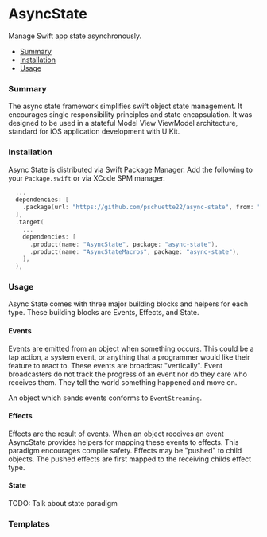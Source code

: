# AsyncState
Manage Swift app state asynchronously.

- [Summary](#summary)
- [Installation](#installation)
- [Usage](#usage)

### Summary
The async state framework simplifies swift object state management. It encourages single responsibility principles and state encapsulation. It was designed to be used in a stateful Model View ViewModel architecture, standard for iOS application development with UIKit.

### Installation
Async State is distributed via Swift Package Manager. Add the following to your `Package.swift` or via XCode SPM manager.

```swift
  ...
  dependencies: [
    .package(url: "https://github.com/pschuette22/async-state", from: "1.0.0"),
  ],
  .target(
    ...
    dependencies: [
      .product(name: "AsyncState", package: "async-state"),
      .product(name: "AsyncStateMacros", package: "async-state"),
    ],
  ),
```

### Usage

Async State comes with three major building blocks and helpers for each type. These building blocks are Events, Effects, and State.

#### Events
Events are emitted from an object when something occurs. This could be a tap action, a system event, or anything that a programmer would like their feature to react to. These events are broadcast "vertically". Event broadcasters do not track the progress of an event nor do they care who receives them. They tell the world something happened and move on.

An object which sends events conforms to `EventStreaming`.

#### Effects
Effects are the result of events. When an object receives an event AsyncState provides helpers for mapping these events to effects. This paradigm encourages compile safety. Effects may be "pushed" to child objects. The pushed effects are first mapped to the receiving childs effect type. 

#### State
TODO: Talk about state paradigm

### Templates
